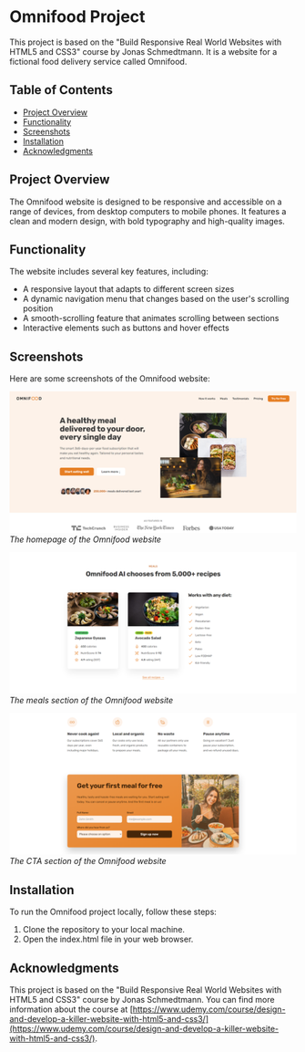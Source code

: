 # Omnifood Project

This project is based on the "Build Responsive Real World Websites with HTML5 and CSS3" course by Jonas Schmedtmann. It is a website for a fictional food delivery service called Omnifood.

## Table of Contents

- [Project Overview](#project-overview)
- [Functionality](#functionality)
- [Screenshots](#screenshots)
- [Installation](#installation)
- [Acknowledgments](#acknowledgments)

## Project Overview

The Omnifood website is designed to be responsive and accessible on a range of devices, from desktop computers to mobile phones. It features a clean and modern design, with bold typography and high-quality images.

## Functionality

The website includes several key features, including:

- A responsive layout that adapts to different screen sizes
- A dynamic navigation menu that changes based on the user's scrolling position
- A smooth-scrolling feature that animates scrolling between sections
- Interactive elements such as buttons and hover effects

## Screenshots

Here are some screenshots of the Omnifood website:

![Homepage](img/screenshots/homepage.png "Homepage")
*The homepage of the Omnifood website*

![Meals](img/screenshots/meals.png "Meals")
*The meals section of the Omnifood website*

![CTA](img/screenshots/cta.png "CTA")
*The CTA section of the Omnifood website*

## Installation

To run the Omnifood project locally, follow these steps:

1. Clone the repository to your local machine.
2. Open the index.html file in your web browser.

## Acknowledgments

This project is based on the "Build Responsive Real World Websites with HTML5 and CSS3" course by Jonas Schmedtmann. You can find more information about the course at [https://www.udemy.com/course/design-and-develop-a-killer-website-with-html5-and-css3/](https://www.udemy.com/course/design-and-develop-a-killer-website-with-html5-and-css3/).
